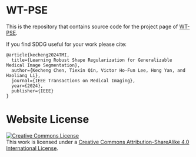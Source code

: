 # WT-PSE

This is the repository that contains source code for the project page of [WT-PSE](https://tonyckc.github.io/WT-PSE/).

If you find SDDG useful for your work please cite:
```
@article{kecheng2024TMI,
  title={Learning Robust Shape Regularization for Generalizable Medical Image Segmentation},
  author={Kecheng Chen, Tiexin Qin, Victor Ho-Fun Lee, Hong Yan, and Haoliang Li},
  journal={IEEE Transactions on Medical Imaging},
  year={2024},
  publisher={IEEE}
}
```

# Website License
<a rel="license" href="http://creativecommons.org/licenses/by-sa/4.0/"><img alt="Creative Commons License" style="border-width:0" src="https://i.creativecommons.org/l/by-sa/4.0/88x31.png" /></a><br />This work is licensed under a <a rel="license" href="http://creativecommons.org/licenses/by-sa/4.0/">Creative Commons Attribution-ShareAlike 4.0 International License</a>.
